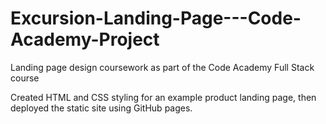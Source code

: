 # Excursion-Landing-Page---Code-Academy-Project
Landing page design coursework as part of the Code Academy Full Stack course

Created HTML and CSS styling for an example product landing page, then deployed the static site using GitHub pages.

